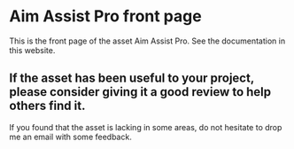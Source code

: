 # Aim Assist Pro front page

This is the front page of the asset Aim Assist Pro. See the documentation in this website.

## If the asset has been useful to your project, please consider giving it a good review to help others find it.

If you found that the asset is lacking in some areas, do not hesitate to drop me an email with some feedback. 

